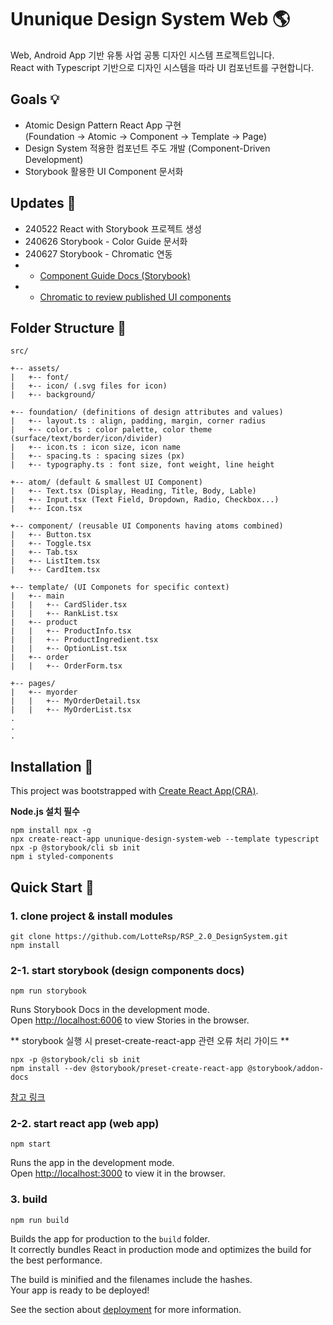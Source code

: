 # Ununique Design System Web 🌎

Web, Android App 기반 유통 사업 공통 디자인 시스템 프로젝트입니다.<br/>
React with Typescript 기반으로 디자인 시스템을 따라 UI 컴포넌트를 구현합니다.

## Goals 💡

- Atomic Design Pattern React App 구현<br />
  (Foundation -> Atomic -> Component -> Template -> Page)
- Design System 적용한 컴포넌트 주도 개발 (Component-Driven Development)
- Storybook 활용한 UI Component 문서화

## Updates 📝

- 240522 React with Storybook 프로젝트 생성
- 240626 Storybook - Color Guide 문서화
- 240627 Storybook - Chromatic 연동
- - [Component Guide Docs (Storybook)](https://667cc5b39b0826f0a57d0da5-ubsrekksct.chromatic.com/)
- - [Chromatic to review published UI components](https://www.chromatic.com/builds?appId=667cc5b39b0826f0a57d0da5)

## Folder Structure 📁

```
src/

+-- assets/
|   +-- font/
|   +-- icon/ (.svg files for icon)
|   +-- background/

+-- foundation/ (definitions of design attributes and values)
|   +-- layout.ts : align, padding, margin, corner radius
|   +-- color.ts : color palette, color theme (surface/text/border/icon/divider)
|   +-- icon.ts : icon size, icon name
|   +-- spacing.ts : spacing sizes (px)
|   +-- typography.ts : font size, font weight, line height

+-- atom/ (default & smallest UI Component)
|   +-- Text.tsx (Display, Heading, Title, Body, Lable)
|   +-- Input.tsx (Text Field, Dropdown, Radio, Checkbox...)
|   +-- Icon.tsx

+-- component/ (reusable UI Components having atoms combined)
|   +-- Button.tsx
|   +-- Toggle.tsx
|   +-- Tab.tsx
|   +-- ListItem.tsx
|   +-- CardItem.tsx

+-- template/ (UI Componets for specific context)
|   +-- main
|   |   +-- CardSlider.tsx
|   |   +-- RankList.tsx
|   +-- product
|   |   +-- ProductInfo.tsx
|   |   +-- ProductIngredient.tsx
|   |   +-- OptionList.tsx
|   +-- order
|   |   +-- OrderForm.tsx

+-- pages/
|   +-- myorder
|   |   +-- MyOrderDetail.tsx
|   |   +-- MyOrderList.tsx
.
.
.
```

## Installation 🚀

This project was bootstrapped with [Create React App(CRA)](https://github.com/facebook/create-react-app).

**Node.js 설치 필수**

```
npm install npx -g
npx create-react-app ununique-design-system-web --template typescript
npx -p @storybook/cli sb init
npm i styled-components
```

## Quick Start 🚀

### 1. clone project & install modules

```
git clone https://github.com/LotteRsp/RSP_2.0_DesignSystem.git
npm install
```

### 2-1. start storybook (design components docs)

```
npm run storybook
```

Runs Storybook Docs in the development mode.\
Open [http://localhost:6006](http://localhost:6006) to view Stories in the browser.

** storybook 실행 시 preset-create-react-app 관련 오류 처리 가이드 **

```
npx -p @storybook/cli sb init
npm install --dev @storybook/preset-create-react-app @storybook/addon-docs
```

[참고 링크](https://velog.io/@velopert/storybook-tips-and-tutorial-conclusion)

### 2-2. start react app (web app)

```
npm start
```

Runs the app in the development mode.\
Open [http://localhost:3000](http://localhost:3000) to view it in the browser.

### 3. build

```
npm run build
```

Builds the app for production to the `build` folder.\
It correctly bundles React in production mode and optimizes the build for the best performance.

The build is minified and the filenames include the hashes.\
Your app is ready to be deployed!

See the section about [deployment](https://facebook.github.io/create-react-app/docs/deployment) for more information.
